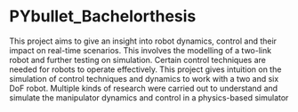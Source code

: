 # PYbullet_Bachelorthesis

This project aims to give an insight into robot dynamics, control and their impact
on real-time scenarios. This involves the modelling of a two-link robot and further testing
on simulation. Certain control techniques are needed for robots to operate effectively. This
project gives intuition on the simulation of control techniques and dynamics to work with a
two and six DoF robot. Multiple kinds of research were carried out to understand and
simulate the manipulator dynamics and control in a physics-based simulator
